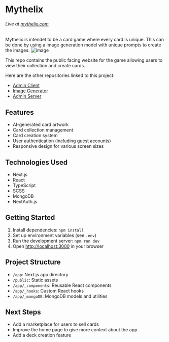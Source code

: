# Mythelix
###### Live at [mythelix.com](https://mythelix.com/Guest)

Mythelix is intendet to be a card game where every card is unique. This can be done by using a image generation model with unique prompts to create the images. 
![image](https://github.com/user-attachments/assets/a247d571-3fe3-47af-82d8-50defcde85fa)

This repo contains the public facing website for the game allowing users to view their collection and create cards.

Here are the other repositories linked to this project:
 - [Admin Client](https://github.com/Morgs27/mythelix-admin-client)
 - [Image Generator](https://github.com/Morgs27/mythelix-image-generator)
 - [Admin Server](https://github.com/Morgs27/mythelix-admin-server)

## Features

- AI-generated card artwork
- Card collection management
- Card creation system
- User authentication (including guest accounts)
- Responsive design for various screen sizes

## Technologies Used

- Next.js
- React
- TypeScript
- SCSS
- MongoDB
- NextAuth.js

## Getting Started

1. Install dependencies: `npm install`
2. Set up environment variables (see `.env`)
3. Run the development server: `npm run dev`
4. Open [http://localhost:3000](http://localhost:3000) in your browser

## Project Structure

- `/app`: Next.js app directory
- `/public`: Static assets
- `/app/_components`: Reusable React components
- `/app/_hooks`: Custom React hooks
- `/app/_mongoDB`: MongoDB models and utilities

## Next Steps
- Add a marketplace for users to sell cards
- Improve the home page to give more context about the app
- Add a deck creation feature
